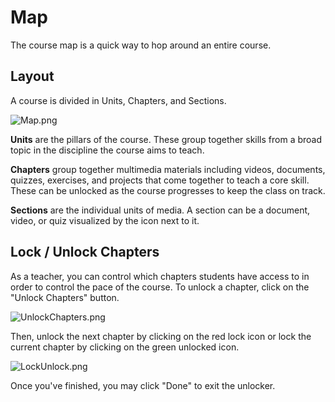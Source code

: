 # Map

The course map is a quick way to hop around an entire course.

## Layout

A course is divided in Units, Chapters, and Sections.

![Map.png](https://masterycoding-production.s3.amazonaws.com/1595014462651-Map.png)

**Units** are the pillars of the course. These group together skills from a broad topic in the discipline the course aims to teach.

**Chapters** group together multimedia materials including videos, documents, quizzes, exercises, and projects that come together to teach a core skill. These can be unlocked as the course progresses to keep the class on track.

**Sections** are the individual units of media. A section can be a document, video, or quiz visualized by the icon next to it.

## Lock / Unlock Chapters

As a teacher, you can control which chapters students have access to in order to control the pace of the course. To unlock a chapter, click on the "Unlock Chapters" button.

![UnlockChapters.png](https://masterycoding-production.s3.amazonaws.com/1595014462484-UnlockChapters.png)

Then, unlock the next chapter by clicking on the red lock icon or lock the current chapter by clicking on the green unlocked icon.

![LockUnlock.png](https://masterycoding-production.s3.amazonaws.com/1595014462737-LockUnlock.png)

Once you've finished, you may click "Done" to exit the unlocker.
